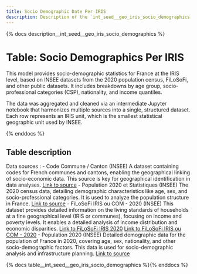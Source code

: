 ```yaml
---
title: Socio Demographic Date Per IRIS
description: Description of the `int_seed__geo_iris_socio_demographics` table.
---
```


{% docs description__int_seed__geo_iris_socio_demographics %}

# Table: Socio Demographics Per IRIS

This model provides socio-demographic statistics for France at the IRIS level, based on INSEE datasets from the 2020 population census, FiLoSoFi, and other public datasets. It includes breakdowns by age group, socio-professional categories (CSP), nationality, and income quantiles.

The data was aggregated and cleaned via an intermediate Jupyter notebook that harmonizes multiple sources into a single, structured dataset. Each row represents an IRIS unit, which is the smallest statistical geographic unit used by INSEE.

{% enddocs %}

## Table description

Data sources :
    - Code Commune / Canton (INSEE)
         A dataset containing codes for French communes and cantons, enabling the geographical linking of socio-economic data. This source is key for geographical identification in data analyses.
         [Link to source](https://www.insee.fr/fr/information/7766585)
    - Population 2020 et Statistiques (INSEE)
         The 2020 census data, detailing demographic characteristics like age, sex, and socio-professional categories. It is used to analyze the population structure in France.
         [Link to source](https://www.insee.fr/fr/statistiques/7704076#dictionnaire)
    - FiLoSoFi IRIS ou COM - 2020 (INSEE)
         This dataset provides detailed information on the living standards of households at a fine geographical level (IRIS or communes), focusing on income and poverty levels. It enables a detailed analysis of income distribution and economic disparities.
         [Link to FiLoSoFi IRIS 2020](https://www.insee.fr/fr/statistiques/8229323#documentation)
         [Link to FiLoSoFi IRIS ou COM - 2020](https://www.insee.fr/fr/statistiques/6692392?sommaire=6692394#consulter)
    - Population 2020 (INSEE)
         Detailed demographic data for the population of France in 2020, covering age, sex, nationality, and other socio-demographic factors. This data is used for socio-demographic analysis and infrastructure planning.
         [Link to source](https://www.insee.fr/fr/statistiques/7704076#consulter)

{% docs table__int_seed__geo_iris_socio_demographics %}{% enddocs %}
